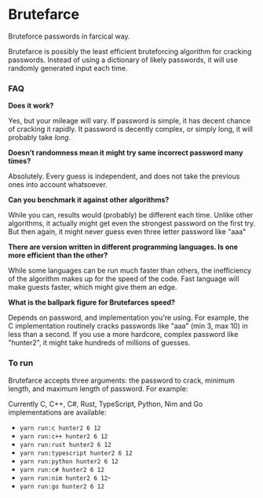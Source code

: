 # Brutefarce

Bruteforce passwords in farcical way.

Brutefarce is possibly the least efficient bruteforcing algorithm for cracking passwords. Instead of using a dictionary of likely passwords, it will use randomly generated input each time.

### FAQ
**Does it work?**

Yes, but your mileage will vary. If password is simple, it has decent chance of cracking it rapidly. It password is decently complex, or simply long, it will probably take _long_.

**Doesn't randomness mean it might try same incorrect password many times?**

Absolutely. Every guess is independent, and does not take the previous ones into account whatsoever.

**Can you benchmark it against other algorithms?**

While you can, results would (probably) be different each time. Unlike other algorithms, it actually might get even the strongest password on the first try. But then again, it might never guess even three letter password like "aaa"

**There are version written in different programming languages. Is one more efficient than the other?**

While some languages can be run much faster than others, the inefficiency of the algorithm makes up for the speed of the code. Fast language will make guests faster, which might give them an edge.

**What is the ballpark figure for Brutefarces speed?**

Depends on password, and implementation you're using. For example, the C implementation routinely cracks passwords like "aaa" (min 3, max 10) in less than a second. If you use a more hardcore, complex password like "hunter2", it might take hundreds of millions of guesses.

### To run

Brutefarce accepts three arguments: the password to crack, minimum length, and maximum length of password. For example:

Currently C, C++, C#, Rust, TypeScript, Python, Nim and Go implementations are available:
- `yarn run:c hunter2 6 12`
- `yarn run:c++ hunter2 6 12`
- `yarn run:rust hunter2 6 12`
- `yarn run:typescript hunter2 6 12`
- `yarn run:python hunter2 6 12`
- `yarn run:c# hunter2 6 12`
- `yarn run:nim hunter2 6 12`- 
- `yarn run:go hunter2 6 12`
